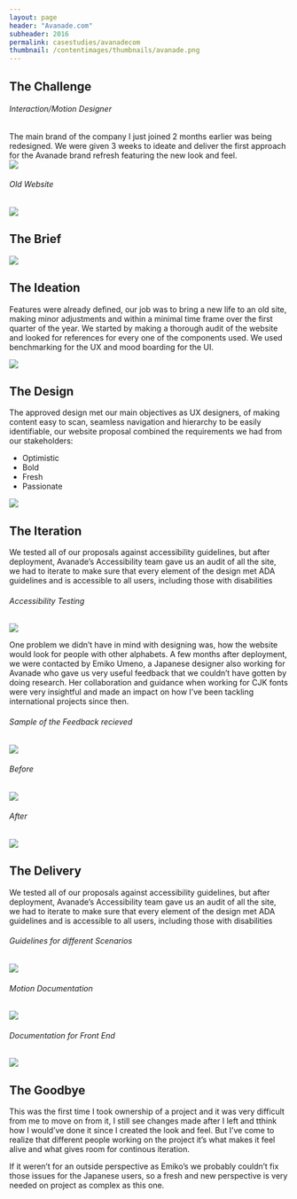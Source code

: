 ```yaml
---
layout: page
header: "Avanade.com"
subheader: 2016
permalink: casestudies/avanadecom
thumbnail: /contentimages/thumbnails/avanade.png
---
```



## The Challenge
###### Interaction/Motion Designer
<p></p>
The main brand of the company I just joined 2 months earlier was being redesigned. We were given 3 weeks to ideate and deliver the first approach for the Avanade brand refresh featuring the new look and feel.


<div class="wrapper">
<div>
<img class="img" src="/contentimages/casestudies/avanadeoldlogo.png">
</div>

<div>
<h6> Old Website </h6>
<img class="img" src="/contentimages/casestudies/avanade1.png">
</div>
</div>

## The Brief

<img class="img" src="/contentimages/casestudies/avanadebrief.png">

## The Ideation

Features were already defined, our job was to bring a new life to an old site, making minor adjustments and within a minimal time frame over the first quarter of the year. We started by making a thorough audit of the website and looked for references for every one of the components used. We used benchmarking for the UX and mood boarding for the UI. 

<img class="img" src="/contentimages/casestudies/avanade2.png">

## The Design

The approved design met our main objectives as UX designers, of making content easy to scan, seamless navigation and hierarchy to be easily identifiable, our website proposal combined the requirements we had from our stakeholders:

- Optimistic 
- Bold 
- Fresh
- Passionate 

<img class="img" src="/contentimages/casestudies/avanade3.png">


## The Iteration

We tested all of our proposals against accessibility guidelines, but after deployment, Avanade’s Accessibility team gave us an audit of all the site, we had to iterate to make sure that every element of the design met ADA guidelines and is accessible to all users, including those with disabilities

<div>
<h6> Accessibility Testing </h6>
<img class="img" src="/contentimages/casestudies/avanade4.png">
</div>

One problem we didn’t have in mind with designing was, how the website would look for people with other alphabets. A few months after deployment, we were contacted by Emiko Umeno, a Japanese designer also working for Avanade who gave us very useful feedback that we couldn’t have gotten by doing research. Her collaboration and guidance when working for CJK fonts were very insightful and made an impact on how I’ve been tackling international projects since then.

<div>
<h6> Sample of the Feedback recieved </h6>
<img class="img" src="/contentimages/casestudies/avanade5.png">
</div>

<div class="wrapper2">
<div>
<h6> Before </h6>
<img class="" src="/contentimages/casestudies/avanade6.png">
</div>

<div>
<h6> After </h6>
<img class="" src="/contentimages/casestudies/avanade7.png">
</div>
</div>

## The Delivery

We tested all of our proposals against accessibility guidelines, but after deployment, Avanade’s Accessibility team gave us an audit of all the site, we had to iterate to make sure that every element of the design met ADA guidelines and is accessible to all users, including those with disabilities


<div class="wrapper3">
    <div>
        <h6> Guidelines for different Scenarios </h6>
    <img class="" src="/contentimages/casestudies/avanade8.png">
</div>

<div>
    <h6> Motion Documentation</h6>
        <img class="img" src="/contentimages/casestudies/avanade9.png">
    <h6> Documentation for Front End</h6>
        <img class="img" src="/contentimages/casestudies/avanade10.png">
    </div>
</div>

## The Goodbye

This was the first time I took ownership of a project and it was very difficult from me to move on from it, I still see changes made after I left and tthink how I would’ve done it since I created the look and feel. But I’ve come to realize that different people working on the project it’s what makes it feel alive and what gives room for continous iteration. 

If it weren’t for an outside perspective as Emiko’s we probably couldn’t fix those issues for the Japanese users, so a fresh and new perspective is very needed on project as complex as this one.

<p></p>